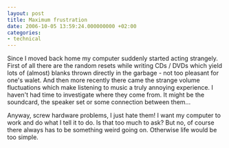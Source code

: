 ```yaml
---
layout: post
title: Maximum frustration
date: 2006-10-05 13:59:24.000000000 +02:00
categories:
- technical
---
```

Since I moved back home my computer suddenly started acting strangely. First of all there are the random resets while writing CDs / DVDs which yield lots of (almost) blanks thrown directly in the garbage - not too pleasant for one's walet. And then more recently there came the strange volume fluctuations which make listening to music a truly annoying experience. I haven't had time to investigate where they come from. It might be the soundcard, the speaker set or some connection between them...

Anyway, screw hardware problems, I just hate them! I want my computer to work and do what I tell it to do. Is that too much to ask? But no, of course there always has to be something weird going on. Otherwise life would be too simple.
